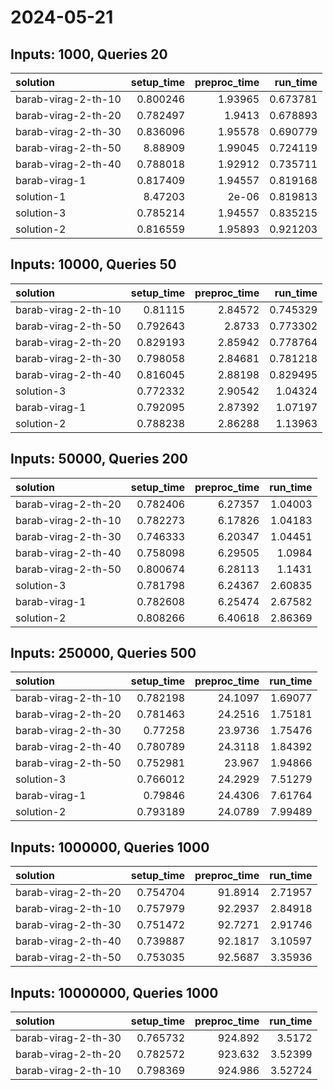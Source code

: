 # 2024-05-21

## Inputs: 1000, Queries 20

| solution            |   setup_time |   preproc_time |   run_time |
|:--------------------|-------------:|---------------:|-----------:|
| barab-virag-2-th-10 |     0.800246 |        1.93965 |   0.673781 |
| barab-virag-2-th-20 |     0.782497 |        1.9413  |   0.678893 |
| barab-virag-2-th-30 |     0.836096 |        1.95578 |   0.690779 |
| barab-virag-2-th-50 |     8.88909  |        1.99045 |   0.724119 |
| barab-virag-2-th-40 |     0.788018 |        1.92912 |   0.735711 |
| barab-virag-1       |     0.817409 |        1.94557 |   0.819168 |
| solution-1          |     8.47203  |        2e-06   |   0.819813 |
| solution-3          |     0.785214 |        1.94557 |   0.835215 |
| solution-2          |     0.816559 |        1.95893 |   0.921203 |

## Inputs: 10000, Queries 50

| solution            |   setup_time |   preproc_time |   run_time |
|:--------------------|-------------:|---------------:|-----------:|
| barab-virag-2-th-10 |     0.81115  |        2.84572 |   0.745329 |
| barab-virag-2-th-50 |     0.792643 |        2.8733  |   0.773302 |
| barab-virag-2-th-20 |     0.829193 |        2.85942 |   0.778764 |
| barab-virag-2-th-30 |     0.798058 |        2.84681 |   0.781218 |
| barab-virag-2-th-40 |     0.816045 |        2.88198 |   0.829495 |
| solution-3          |     0.772332 |        2.90542 |   1.04324  |
| barab-virag-1       |     0.792095 |        2.87392 |   1.07197  |
| solution-2          |     0.788238 |        2.86288 |   1.13963  |

## Inputs: 50000, Queries 200

| solution            |   setup_time |   preproc_time |   run_time |
|:--------------------|-------------:|---------------:|-----------:|
| barab-virag-2-th-20 |     0.782406 |        6.27357 |    1.04003 |
| barab-virag-2-th-10 |     0.782273 |        6.17826 |    1.04183 |
| barab-virag-2-th-30 |     0.746333 |        6.20347 |    1.04451 |
| barab-virag-2-th-40 |     0.758098 |        6.29505 |    1.0984  |
| barab-virag-2-th-50 |     0.800674 |        6.28113 |    1.1431  |
| solution-3          |     0.781798 |        6.24367 |    2.60835 |
| barab-virag-1       |     0.782608 |        6.25474 |    2.67582 |
| solution-2          |     0.808266 |        6.40618 |    2.86369 |

## Inputs: 250000, Queries 500

| solution            |   setup_time |   preproc_time |   run_time |
|:--------------------|-------------:|---------------:|-----------:|
| barab-virag-2-th-10 |     0.782198 |        24.1097 |    1.69077 |
| barab-virag-2-th-20 |     0.781463 |        24.2516 |    1.75181 |
| barab-virag-2-th-30 |     0.77258  |        23.9736 |    1.75476 |
| barab-virag-2-th-40 |     0.780789 |        24.3118 |    1.84392 |
| barab-virag-2-th-50 |     0.752981 |        23.967  |    1.94866 |
| solution-3          |     0.766012 |        24.2929 |    7.51279 |
| barab-virag-1       |     0.79846  |        24.4306 |    7.61764 |
| solution-2          |     0.793189 |        24.0789 |    7.99489 |

## Inputs: 1000000, Queries 1000

| solution            |   setup_time |   preproc_time |   run_time |
|:--------------------|-------------:|---------------:|-----------:|
| barab-virag-2-th-20 |     0.754704 |        91.8914 |    2.71957 |
| barab-virag-2-th-10 |     0.757979 |        92.2937 |    2.84918 |
| barab-virag-2-th-30 |     0.751472 |        92.7271 |    2.91746 |
| barab-virag-2-th-40 |     0.739887 |        92.1817 |    3.10597 |
| barab-virag-2-th-50 |     0.753035 |        92.5687 |    3.35936 |

## Inputs: 10000000, Queries 1000

| solution            |   setup_time |   preproc_time |   run_time |
|:--------------------|-------------:|---------------:|-----------:|
| barab-virag-2-th-30 |     0.765732 |        924.892 |    3.5172  |
| barab-virag-2-th-20 |     0.782572 |        923.632 |    3.52399 |
| barab-virag-2-th-10 |     0.798369 |        924.986 |    3.52724 |